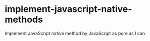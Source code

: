 # implement-javascript-native-methods
Implement JavaScript native method by JavaScript as pure as I can
